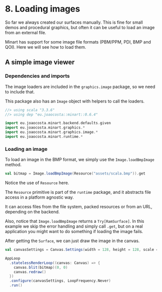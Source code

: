 # 8. Loading images

So far we always created our surfaces manually. This is fine for small demos and procedural graphics, but often it can be useful to load an image from an external file.

Minart has support for some image file formats (PBM/PPM, PDI, BMP and QOI). Here we will see how to load them.

## A simple image viewer

### Dependencies and imports

The image loaders are included in the `graphics.image` package, so we need to include that.

This package also has an `Image` object with helpers to call the loaders.


```scala
//> using scala "3.3.6"
//> using dep "eu.joaocosta::minart::0.6.4"

import eu.joaocosta.minart.backend.defaults.given
import eu.joaocosta.minart.graphics.*
import eu.joaocosta.minart.graphics.image.*
import eu.joaocosta.minart.runtime.*
```

### Loading an image

To load an image in the BMP format, we simply use the `Image.loadBmpImage` method.

```scala
val bitmap = Image.loadBmpImage(Resource("assets/scala.bmp")).get
```

Notice the use of `Resource` here.

The `Resource` primitive is part of the `runtime` package, and it abstracts file access in a platform agnostic way.

It can access files from the file system, packed resources or from an URL, depending on the backend.

Also, notice that `Image.loadBmpImage` returns a `Try[RamSurface]`. In this example we skip the error handling and simply call `.get`, but on a real application you might want to do something if loading the image fails.

After getting the `Surface`, we can just draw the image in the canvas.

```scala
val canvasSettings = Canvas.Settings(width = 128, height = 128, scale = Some(4))

AppLoop
  .statelessRenderLoop((canvas: Canvas) => {
    canvas.blit(bitmap)(0, 0)
    canvas.redraw()
  })
  .configure(canvasSettings, LoopFrequency.Never)
  .run()
```
